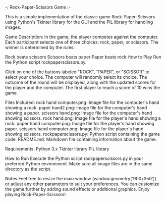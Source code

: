 -: Rock-Paper-Scissors Game :-

This is a simple implementation of the classic game Rock-Paper-Scissors using Python's Tkinter library for the GUI and the PIL library for handling images.

Game Description:
In the game, the player competes against the computer. Each participant selects one of three choices: rock, paper, or scissors. The winner is determined by the rules:

Rock beats scissors
Scissors beats paper
Paper beats rock
How to Play
Run the Python script rockpaperscissors.py.

Click on one of the buttons labeled "ROCK", "PAPER", or "SCISSOR" to select your choice.
The computer will randomly select its choice.
The outcome of the round will be displayed, along with the updated scores for the player and the computer.
The first player to reach a score of 10 wins the game.

Files Included:
rock hand computer.png: Image file for the computer's hand showing a rock.
paper hand2.png: Image file for the computer's hand showing a paper.
scissors hand.png: Image file for the computer's hand showing scissors.
rock hand.png: Image file for the player's hand showing a rock.
paper hand computer.png: Image file for the player's hand showing paper.
scissors hand computer.png: Image file for the player's hand showing scissors.
rockpaperscissors.py: Python script containing the game code.
README.md: Markdown file containing information about the game.

Requirements:
Python 3.x
Tkinter library
PIL library

How to Run
Execute the Python script rockpaperscissors.py in your preferred Python environment. Make sure all image files are in the same directory as the script.

Notes
Feel free to resize the main window (window.geometry('900x350')) or adjust any other parameters to suit your preferences.
You can customize the game further by adding sound effects or additional graphics.
Enjoy playing Rock-Paper-Scissors!
